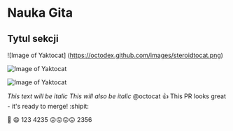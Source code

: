 # Nauka Gita

## Tytul sekcji

![Image of Yaktocat]
(https://octodex.github.com/images/steroidtocat.png)

![Image of Yaktocat](https://octodex.github.com/images/yaktocat.png)

![Image of Yaktocat](https://octodex.github.com/images/steroidtocat.png)

*This text will be italic*
_This will also be italic_
@octocat :+1: This PR looks great - it's ready to merge! :shipit:

:see_no_evil:
:smile:
123
4235
:stuck_out_tongue::stuck_out_tongue::stuck_out_tongue::stuck_out_tongue:
2356
